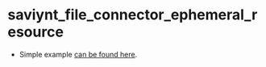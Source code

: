 # saviynt_file_connector_ephemeral_resource

- Simple example [can be found here](./ephemeral-resource.tf).
